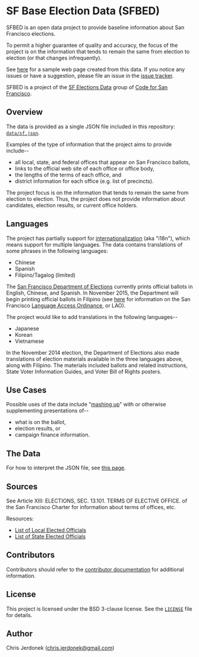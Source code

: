 # SF Base Election Data (SFBED)

SFBED is an open data project to provide baseline information
about San Francisco elections.

To permit a higher guarantee of quality and accuracy, the focus of the
project is on the information that tends to remain the same from election
to election (or that changes infrequently).

See [here][SFBED_gh_page] for a sample web page created from this data.
If you notice any issues or have a suggestion, please file an issue in the
[issue tracker][issue_tracker].

SFBED is a project of the [SF Elections Data][sf_elections_data] group
of [Code for San Francisco][code_for_sf].


## Overview

The data is provided as a single JSON file included in this repository:
[`data/sf.json`](data/sf.json).

Examples of the type of information that the project aims to provide include--

* all local, state, and federal offices that appear on San Francisco ballots,
* links to the official web site of each office or office body,
* the lengths of the terms of each office, and
* district information for each office (e.g. list of precincts).

The project focus is on the information that tends to remain the
same from election to election.  Thus, the project does not provide
information about candidates, election results, or current office holders.


## Languages

The project has partially support for [internationalization][i18n] (aka "i18n"),
which means support for multiple languages.  The data contains translations
of some phrases in the following languages:

* Chinese
* Spanish
* Filipino/Tagalog (limited)

The [San Francisco Department of Elections][SFDOE] currently prints official
ballots in English, Chinese, and Spanish.  In November 2015, the
Department will begin printing official ballots in Filipino (see
[here](http://www.sfmayor.org/index.aspx?recordid=543&page=998) for
information on the San Francisco
[Language Access Ordinance](http://sfgsa.org/index.aspx?page=4450]), or LAO).

The project would like to add translations in the following languages--

* Japanese
* Korean
* Vietnamese

In the November 2014 election, the Department of Elections also made
translations of election materials available in the three languages
above, along with Filipino.  The materials included ballots and related
instructions, State Voter Information Guides, and Voter Bill of Rights
posters.


## Use Cases

Possible uses of the data include
"[mashing up](http://en.wikipedia.org/wiki/Mashup_%28web_application_hybrid%29)"
with or otherwise supplementing presentations of--

* what is on the ballot,
* election results, or
* campaign finance information.


## The Data

For how to interpret the JSON file, see [this page](docs/json.md).


## Sources

See Article XIII: ELECTIONS, SEC. 13.101. TERMS OF ELECTIVE OFFICE. of the
San Francisco Charter for information about terms of offices, etc.

Resources:

* [List of Local Elected Officials](http://www.sfgov2.org/index.aspx?page=832)
* [List of State Elected Officials](http://www.sfgov2.org/index.aspx?page=833)


## Contributors

Contributors should refer to the [contributor documentation](docs/develop.md)
for additional information.


## License

This project is licensed under the BSD 3-clause license.  See the
[`LICENSE`](LICENSE) file for details.


## Author

Chris Jerdonek (<chris.jerdonek@gmail.com>)


[code_for_sf]: http://codeforsanfrancisco.org/
[i18n]: http://en.wikipedia.org/wiki/Internationalization_and_localization
[issue_tracker]: https://github.com/cjerdonek/sf-base-election-data/issues
[sf_elections_data]: http://cjerdonek.github.io/sf-elections-data/
[SFBED_gh_page]: http://cjerdonek.github.io/sf-base-election-data
[SFDOE]: sfelections.org
